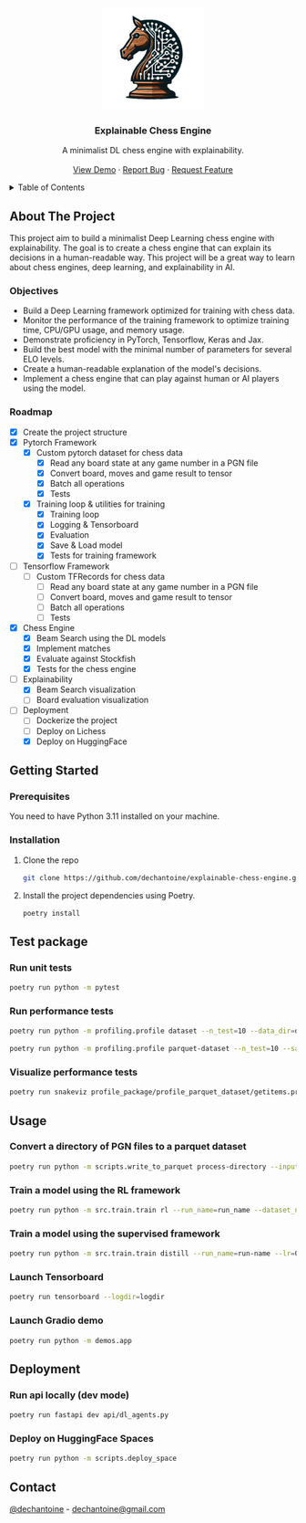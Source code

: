 <!-- PROJECT LOGO -->
<br />
<div align="center">
  <a href="https://github.com/dechantoine/explainable-chess-engine">
    <img src="images/xplainable.png" alt="Logo" width="180" height="180">
  </a>

  <h3 align="center">Explainable Chess Engine</h3>

  <p align="center">
    A minimalist DL chess engine with explainability.
    <br />
    <br />
    <a href="https://huggingface.co/spaces/dechantoine/explainable-chess-engine">View Demo</a>
    ·
    <a href="https://github.com/dechantoine/explainable-chess-engine">Report Bug</a>
    ·
    <a href="https://github.com/dechantoine/explainable-chess-engine">Request Feature</a>
  </p>
</div>

<!-- TABLE OF CONTENTS -->
<details>
  <summary>Table of Contents</summary>
  <ol>
    <li>
      <a href="#about-the-project">About The Project</a>
      <ul>
        <li><a href="#objectives">Objectives</a></li>
        <li><a href="#roadmap">Roadmap</a></li>
      </ul>
    </li>
    <li>
      <a href="#getting-started">Getting Started</a>
      <ul>
        <li><a href="#prerequisites">Prerequisites</a></li>
        <li><a href="#installation">Installation</a></li>
      </ul>
    </li>
    <li><a href="#usage">Usage</a></li>
    <li><a href="#license">License</a></li>
    <li><a href="#contact">Contact</a></li>
  </ol>
</details>

<!-- ABOUT -->

## About The Project

This project aim to build a minimalist Deep Learning chess engine with explainability.
The goal is to create a chess engine that can explain its decisions in a human-readable way.
This project will be a great way to learn about chess engines, deep learning, and explainability in AI.

### Objectives

- Build a Deep Learning framework optimized for training with chess data.
- Monitor the performance of the training framework to optimize training time, CPU/GPU usage, and memory usage.
- Demonstrate proficiency in PyTorch, Tensorflow, Keras and Jax.
- Build the best model with the minimal number of parameters for several ELO levels.
- Create a human-readable explanation of the model's decisions.
- Implement a chess engine that can play against human or AI players using the model.

### Roadmap

- [x] Create the project structure
- [x] Pytorch Framework
  - [x] Custom pytorch dataset for chess data
    - [x] Read any board state at any game number in a PGN file
    - [x] Convert board, moves and game result to tensor
    - [x] Batch all operations
    - [x] Tests
  - [x] Training loop & utilities for training
    - [x] Training loop
    - [x] Logging & Tensorboard
    - [x] Evaluation
    - [x] Save & Load model
    - [x] Tests for training framework
- [ ] Tensorflow Framework
  - [ ] Custom TFRecords for chess data
    - [ ] Read any board state at any game number in a PGN file
    - [ ] Convert board, moves and game result to tensor
    - [ ] Batch all operations
    - [ ] Tests
- [x] Chess Engine
  - [x] Beam Search using the DL models
  - [x] Implement matches
  - [x] Evaluate against Stockfish
  - [x] Tests for the chess engine
- [ ] Explainability
  - [x] Beam Search visualization
  - [ ] Board evaluation visualization
- [ ] Deployment
  - [ ] Dockerize the project
  - [ ] Deploy on Lichess
  - [x] Deploy on HuggingFace

<!-- GETTING STARTED -->

## Getting Started

### Prerequisites

You need to have Python 3.11 installed on your machine.

### Installation

1. Clone the repo
   ```sh
   git clone https://github.com/dechantoine/explainable-chess-engine.git
   ```
2. Install the project dependencies using Poetry.
   ```sh
   poetry install
   ```

## Test package

### Run unit tests

```sh
poetry run python -m pytest
```

### Run performance tests

```sh
poetry run python -m profiling.profile dataset --n_test=10 --data_dir=data --save_dir=profile
```

```sh
poetry run python -m profiling.profile parquet-dataset --n_test=10 --save_dir=profile_package/profile_parquet_dataset --max_workers=8
```

### Visualize performance tests

```sh
poetry run snakeviz profile_package/profile_parquet_dataset/getitems.prof
```

## Usage

### Convert a directory of PGN files to a parquet dataset

```sh
poetry run python -m scripts.write_to_parquet process-directory --input_path=sample_data --output_path=parquet_data
```

### Train a model using the RL framework

```sh
poetry run python -m src.train.train rl --run_name=run_name --dataset_num_workers=8 --dataloaders_num_workers=2 --train_size=0.9 --n_epochs=20 --batch_size=64 --lr=0.1 --gamma=0.99 --log_sampling=0.05 --eval_sampling=1.0 --checkpoint_dir=checkpoints --log_dir=logdir
```

### Train a model using the supervised framework

```sh
poetry run python -m src.train.train distill --run_name=run-name --lr=0.01 --dataloaders_num_workers=4 --log_sampling=0.01 --eval_sampling=1.0 --checkpoint_dir=checkpoints --log_dir=logdir
```

### Launch Tensorboard

```sh
poetry run tensorboard --logdir=logdir
```

### Launch Gradio demo

```sh
poetry run python -m demos.app
```

## Deployment

### Run api locally (dev mode)

```sh
poetry run fastapi dev api/dl_agents.py
```

### Deploy on HuggingFace Spaces

```sh
poetry run python -m scripts.deploy_space
```

<!-- CONTACT -->

## Contact

[@dechantoine](https://twitter.com/AI_bIAses) - dechantoine@gmail.com
